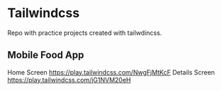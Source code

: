 # Tailwindcss
Repo with practice projects created with tailwdincss.

## Mobile Food App
Home Screen https://play.tailwindcss.com/NwgFjMtKcF
Details Screen https://play.tailwindcss.com/jG1NVM20eH
